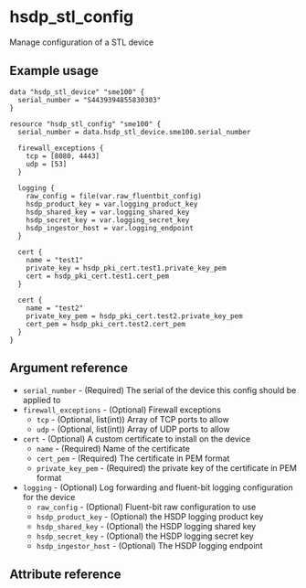 # hsdp_stl_config
Manage configuration of a STL device

## Example usage
```hcl
data "hsdp_stl_device" "sme100" {
  serial_number = "S4439394855830303"
}

resource "hsdp_stl_config" "sme100" {
  serial_number = data.hsdp_stl_device.sme100.serial_number
  
  firewall_exceptions {
    tcp = [8080, 4443]
    udp = [53]
  }

  logging {
    raw_config = file(var.raw_fluentbit_config)
    hsdp_product_key = var.logging_product_key
    hsdp_shared_key = var.logging_shared_key
    hsdp_secret_key = var.logging_secret_key
    hsdp_ingestor_host = var.logging_endpoint
  }

  cert {
    name = "test1"
    private_key = hsdp_pki_cert.test1.private_key_pem
    cert = hsdp_pki_cert.test1.cert_pem
  }
  
  cert {
    name = "test2"
    private_key_pem = hsdp_pki_cert.test2.private_key_pem
    cert_pem = hsdp_pki_cert.test2.cert_pem
  }
}
```


## Argument reference
* `serial_number` - (Required) The serial of the device this config should be applied to
* `firewall_exceptions` - (Optional) Firewall exceptions
  * `tcp` - (Optional, list(int)) Array of TCP ports to allow
  * `udp` - (Optional, list(int)) Array of UDP ports to allow
* `cert` - (Optional) A custom certificate to install on the device
  * `name` - (Required) Name of the certificate
  * `cert_pem`  - (Required) The certificate in PEM format
  * `private_key_pem` - (Required) the private key of the certificate in PEM format  
* `logging` - (Optional) Log forwarding and fluent-bit logging configuration for the device
  * `raw_config` - (Optional) Fluent-bit raw configuration to use
  * `hsdp_product_key` - (Optional) the HSDP logging product key
  * `hsdp_shared_key` - (Optional) the HSDP logging shared key
  * `hsdp_secret_key` - (Optional) the HSDP logging secret key
  * `hsdp_ingestor_host` - (Optional) The HSDP logging endpoint

## Attribute reference